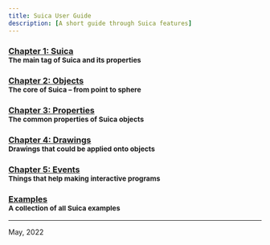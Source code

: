 ```yaml
---
title: Suica User Guide
description: [A short guide through Suica features]
---
```


### [Chapter 1: Suica](suica.md)<br><small>The main tag of Suica and its properties</small>
### [Chapter 2: Objects](objects.md)<br><small>The core of Suica &ndash; from point to sphere</small>
### [Chapter 3: Properties](properties.md)<br><small>The common properties of Suica objects</small>
### [Chapter 4: Drawings](drawings.md)<br><small>Drawings that could be applied onto objects</small>
### [Chapter 5: Events](events.md)<br><small>Things that help making interactive programs</small>
### [Examples](examples.md)<br><small>A collection of all Suica examples</small>



---

May, 2022